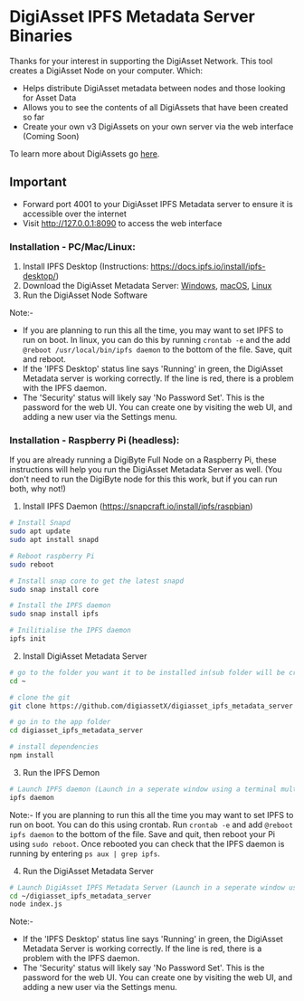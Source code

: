 # DigiAsset IPFS Metadata Server Binaries

Thanks for your interest in supporting the DigiAsset Network.  This tool creates a DigiAsset Node on your computer.  Which:

- Helps distribute DigiAsset metadata between nodes and those looking for Asset Data
- Allows you to see the contents of all DigiAssets that have been created so far
- Create your own v3 DigiAssets on your own server via the web interface (Coming Soon)

To learn more about DigiAssets go [here](https://digibyte.org/en-gb/#digiassets).

## Important

- Forward port 4001 to your DigiAsset IPFS Metadata server to ensure it is accessible over the internet
- Visit http://127.0.0.1:8090 to access the web interface


### Installation - PC/Mac/Linux:

1) Install IPFS Desktop (Instructions: https://docs.ipfs.io/install/ipfs-desktop/)
2) Download the DigiAsset Metadata Server:
   [Windows](digiasset_ipfs_metadata_server-win.exe),
   [macOS](digiasset_ipfs_metadata_server-macos),
   [Linux](digiasset_ipfs_metadata_server-linux)
3) Run the DigiAsset Node Software

Note:- 
- If you are planning to run this all the time, you may want to set IPFS to run on boot. In linux, you can do this by running ```crontab -e``` and the add ```@reboot /usr/local/bin/ipfs daemon``` to the bottom of the file. Save, quit and reboot.
- If the 'IPFS Desktop' status line says 'Running' in green, the DigiAsset Metadata server is working correctly. If the line is red, there is a problem with the IPFS daemon.
- The 'Security' status will likely say 'No Password Set'. This is the password for the web UI. You can create one by visiting the web UI, and adding a new user via the Settings menu.

### Installation - Raspberry Pi (headless):

If you are already running a DigiByte Full Node on a Raspberry Pi, these instructions will help you run the DigiAsset Metadata Server as well. 
(You don't need to run the DigiByte node for this this work, but if you can run both, why not!)

1) Install IPFS Daemon (https://snapcraft.io/install/ipfs/raspbian)

```bash
# Install Snapd
sudo apt update
sudo apt install snapd

# Reboot raspberry Pi
sudo reboot

# Install snap core to get the latest snapd
sudo snap install core

# Install the IPFS daemon
sudo snap install ipfs

# Inilitialise the IPFS daemon
ipfs init
```

2) Install DigiAsset Metadata Server
```bash
# go to the folder you want it to be installed in(sub folder will be created)
cd ~

# clone the git
git clone https://github.com/digiassetX/digiasset_ipfs_metadata_server

# go in to the app folder
cd digiasset_ipfs_metadata_server

# install dependencies
npm install
```

3) Run the IPFS Demon

```bash
# Launch IPFS daemon (Launch in a seperate window using a terminal multiplex like tmux/screen etc.)
ipfs daemon
```
Note:- If you are planning to run this all the time you may want to set IPFS to run on boot.  You can do this using crontab. Run ```crontab -e``` and add ```@reboot ipfs daemon``` to the bottom of the file. Save and quit, then reboot your Pi using ```sudo reboot```. Once rebooted you can check that the IPFS daemon is running by entering ```ps aux | grep ipfs```.

4) Run the DigiAsset Metadata Server

```bash
# Launch DigiAsset IPFS Metadata Server (Launch in a seperate window using a terminal multiplex like tmux/screen etc.)
cd ~/digiasset_ipfs_metadata_server
node index.js
```

Note:- 
- If the 'IPFS Desktop' status line says 'Running' in green, the DigiAsset Metadata Server is working correctly. If the line is red, there is a problem with the IPFS daemon.
- The 'Security' status will likely say 'No Password Set'. This is the password for the web UI. You can create one by visiting the web UI, and adding a new user via the Settings menu.
